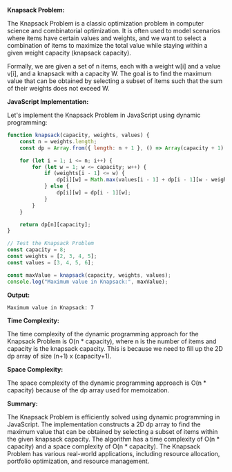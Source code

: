 **Knapsack Problem:**

The Knapsack Problem is a classic optimization problem in computer science and combinatorial optimization. It is often used to model scenarios where items have certain values and weights, and we want to select a combination of items to maximize the total value while staying within a given weight capacity (knapsack capacity).

Formally, we are given a set of n items, each with a weight w[i] and a value v[i], and a knapsack with a capacity W. The goal is to find the maximum value that can be obtained by selecting a subset of items such that the sum of their weights does not exceed W.

**JavaScript Implementation:**

Let's implement the Knapsack Problem in JavaScript using dynamic programming:

```javascript
function knapsack(capacity, weights, values) {
    const n = weights.length;
    const dp = Array.from({ length: n + 1 }, () => Array(capacity + 1).fill(0));

    for (let i = 1; i <= n; i++) {
        for (let w = 1; w <= capacity; w++) {
            if (weights[i - 1] <= w) {
                dp[i][w] = Math.max(values[i - 1] + dp[i - 1][w - weights[i - 1]], dp[i - 1][w]);
            } else {
                dp[i][w] = dp[i - 1][w];
            }
        }
    }

    return dp[n][capacity];
}

// Test the Knapsack Problem
const capacity = 8;
const weights = [2, 3, 4, 5];
const values = [3, 4, 5, 6];

const maxValue = knapsack(capacity, weights, values);
console.log("Maximum value in Knapsack:", maxValue);
```

**Output:**
```
Maximum value in Knapsack: 7
```

**Time Complexity:**

The time complexity of the dynamic programming approach for the Knapsack Problem is O(n * capacity), where n is the number of items and capacity is the knapsack capacity. This is because we need to fill up the 2D dp array of size (n+1) x (capacity+1).

**Space Complexity:**

The space complexity of the dynamic programming approach is O(n * capacity) because of the dp array used for memoization.

**Summary:**

The Knapsack Problem is efficiently solved using dynamic programming in JavaScript. The implementation constructs a 2D dp array to find the maximum value that can be obtained by selecting a subset of items within the given knapsack capacity. The algorithm has a time complexity of O(n * capacity) and a space complexity of O(n * capacity). The Knapsack Problem has various real-world applications, including resource allocation, portfolio optimization, and resource management.